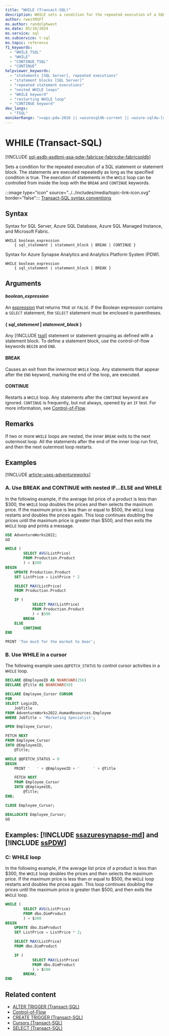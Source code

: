 ```yaml
---
title: "WHILE (Transact-SQL)"
description: WHILE sets a condition for the repeated execution of a SQL statement or statement block.
author: rwestMSFT
ms.author: randolphwest
ms.date: 05/10/2024
ms.service: sql
ms.subservice: t-sql
ms.topic: reference
f1_keywords:
  - "WHILE_TSQL"
  - "WHILE"
  - "CONTINUE_TSQL"
  - "CONTINUE"
helpviewer_keywords:
  - "statements [SQL Server], repeated executions"
  - "statement blocks [SQL Server]"
  - "repeated statement executions"
  - "nested WHILE loops"
  - "WHILE keyword"
  - "restarting WHILE loop"
  - "CONTINUE keyword"
dev_langs:
  - "TSQL"
monikerRange: ">=aps-pdw-2016 || =azuresqldb-current || =azure-sqldw-latest || >=sql-server-2016 || >=sql-server-linux-2017 || =azuresqldb-mi-current || =fabric"
---
```

# WHILE (Transact-SQL)

[!INCLUDE [sql-asdb-asdbmi-asa-pdw-fabricse-fabricdw-fabricsqldb](../../includes/applies-to-version/sql-asdb-asdbmi-asa-pdw-fabricse-fabricdw-fabricsqldb.md)]

Sets a condition for the repeated execution of a SQL statement or statement block. The statements are executed repeatedly as long as the specified condition is true. The execution of statements in the `WHILE` loop can be controlled from inside the loop with the `BREAK` and `CONTINUE` keywords.

:::image type="icon" source="../../includes/media/topic-link-icon.svg" border="false"::: [Transact-SQL syntax conventions](../../t-sql/language-elements/transact-sql-syntax-conventions-transact-sql.md)

## Syntax

Syntax for SQL Server, Azure SQL Database, Azure SQL Managed Instance, and Microsoft Fabric.

```syntaxsql
WHILE boolean_expression
    { sql_statement | statement_block | BREAK | CONTINUE }
```

Syntax for Azure Synapse Analytics and Analytics Platform System (PDW).

```syntaxsql
WHILE boolean_expression
    { sql_statement | statement_block | BREAK }
```

## Arguments

#### *boolean_expression*

An [expression](expressions-transact-sql.md) that returns `TRUE` or `FALSE`. If the Boolean expression contains a `SELECT` statement, the `SELECT` statement must be enclosed in parentheses.

#### { *sql_statement* | *statement_block* }

Any [!INCLUDE [tsql](../../includes/tsql-md.md)] statement or statement grouping as defined with a statement block. To define a statement block, use the control-of-flow keywords `BEGIN` and `END`.

#### BREAK

Causes an exit from the innermost `WHILE` loop. Any statements that appear after the `END` keyword, marking the end of the loop, are executed.

#### CONTINUE

Restarts a `WHILE` loop. Any statements after the `CONTINUE` keyword are ignored. `CONTINUE` is frequently, but not always, opened by an `IF` test. For more information, see [Control-of-Flow](control-of-flow.md).

## Remarks

If two or more `WHILE` loops are nested, the inner `BREAK` exits to the next outermost loop. All the statements after the end of the inner loop run first, and then the next outermost loop restarts.

## Examples

[!INCLUDE [article-uses-adventureworks](../../includes/article-uses-adventureworks.md)]

### A. Use BREAK and CONTINUE with nested IF...ELSE and WHILE

In the following example, if the average list price of a product is less than $300, the `WHILE` loop doubles the prices and then selects the maximum price. If the maximum price is less than or equal to $500, the `WHILE` loop restarts and doubles the prices again. This loop continues doubling the prices until the maximum price is greater than $500, and then exits the `WHILE` loop and prints a message.

```sql
USE AdventureWorks2022;
GO

WHILE (
        SELECT AVG(ListPrice)
        FROM Production.Product
        ) < $300
BEGIN
    UPDATE Production.Product
    SET ListPrice = ListPrice * 2

    SELECT MAX(ListPrice)
    FROM Production.Product

    IF (
            SELECT MAX(ListPrice)
            FROM Production.Product
            ) > $500
        BREAK
    ELSE
        CONTINUE
END

PRINT 'Too much for the market to bear';
```

### B. Use WHILE in a cursor

The following example uses `@@FETCH_STATUS` to control cursor activities in a `WHILE` loop.

```sql
DECLARE @EmployeeID AS NVARCHAR(256)
DECLARE @Title AS NVARCHAR(50)

DECLARE Employee_Cursor CURSOR
FOR
SELECT LoginID,
    JobTitle
FROM AdventureWorks2022.HumanResources.Employee
WHERE JobTitle = 'Marketing Specialist';

OPEN Employee_Cursor;

FETCH NEXT
FROM Employee_Cursor
INTO @EmployeeID,
    @Title;

WHILE @@FETCH_STATUS = 0
BEGIN
    PRINT '   ' + @EmployeeID + '      ' + @Title

    FETCH NEXT
    FROM Employee_Cursor
    INTO @EmployeeID,
        @Title;
END;

CLOSE Employee_Cursor;

DEALLOCATE Employee_Cursor;
GO
```

## Examples: [!INCLUDE [ssazuresynapse-md](../../includes/ssazuresynapse-md.md)] and [!INCLUDE [ssPDW](../../includes/sspdw-md.md)]

### C: WHILE loop

In the following example, if the average list price of a product is less than $300, the `WHILE` loop doubles the prices and then selects the maximum price. If the maximum price is less than or equal to $500, the `WHILE` loop restarts and doubles the prices again. This loop continues doubling the prices until the maximum price is greater than $500, and then exits the `WHILE` loop.

```sql
WHILE (
        SELECT AVG(ListPrice)
        FROM dbo.DimProduct
        ) < $300
BEGIN
    UPDATE dbo.DimProduct
    SET ListPrice = ListPrice * 2;

    SELECT MAX(ListPrice)
    FROM dbo.DimProduct

    IF (
            SELECT MAX(ListPrice)
            FROM dbo.DimProduct
            ) > $500
        BREAK;
END
```

## Related content

- [ALTER TRIGGER (Transact-SQL)](../statements/alter-trigger-transact-sql.md)
- [Control-of-Flow](control-of-flow.md)
- [CREATE TRIGGER (Transact-SQL)](../statements/create-trigger-transact-sql.md)
- [Cursors (Transact-SQL)](cursors-transact-sql.md)
- [SELECT (Transact-SQL)](../queries/select-transact-sql.md)
